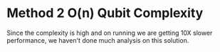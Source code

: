 # Method 2 O(n) Qubit Complexity

Since the complexity is high and on running we are getting 10X slower performance, we haven't done much analysis on this solution.
